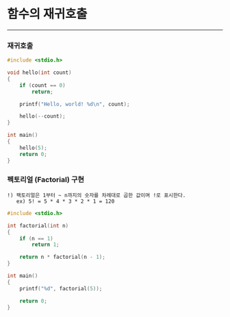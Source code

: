 # 함수의 재귀호출
---

### 재귀호출 

```c
#include <stdio.h>

void hello(int count)
{
    if (count == 0)    
        return;

    printf("Hello, world! %d\n", count);

    hello(--count);    
}

int main()
{
    hello(5);    
    return 0;
}

```


### 펙토리얼 (Factorial) 구현 

    !) 팩토리얼은 1부터 ~ n까지의 숫자를 차례대로 곱한 값이며 !로 표시한다.
       ex) 5! = 5 * 4 * 3 * 2 * 1 = 120 

```c
#include <stdio.h>

int factorial(int n)
{
    if (n == 1)      
        return 1;    

    return n * factorial(n - 1);   
}

int main()
{
    printf("%d", factorial(5));

    return 0;
}
```

<br/>
<br/>